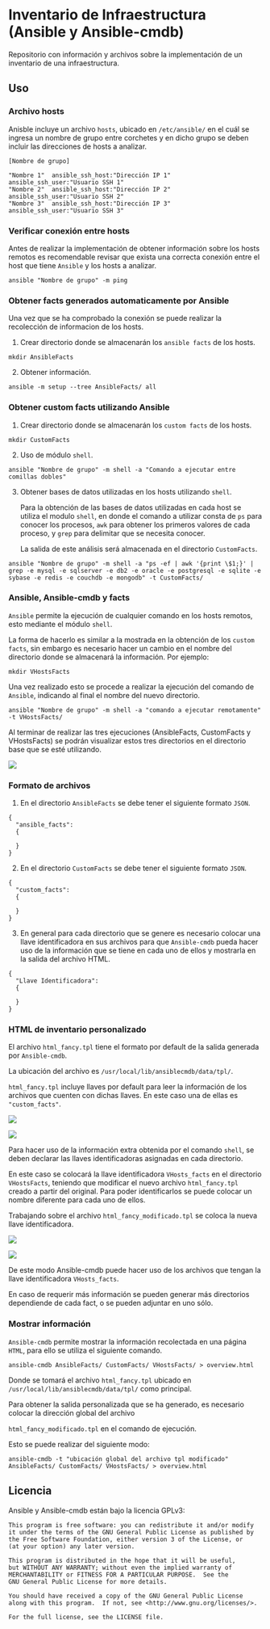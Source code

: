 # Inventario de Infraestructura (Ansible y Ansible-cmdb)

Repositorio con información y archivos sobre la implementación de un inventario de una infraestructura.

## Uso


### Archivo hosts

Anisble incluye un archivo ``hosts``, ubicado en ``/etc/ansible/`` en el cuál se ingresa un nombre de grupo entre corchetes y en dicho grupo se deben incluir las direcciones de hosts a analizar.

```
[Nombre de grupo]

"Nombre 1"  ansible_ssh_host:"Dirección IP 1"   ansible_ssh_user:"Usuario SSH 1"
"Nombre 2"  ansible_ssh_host:"Dirección IP 2"   ansible_ssh_user:"Usuario SSH 2"
"Nombre 3"  ansible_ssh_host:"Dirección IP 3"   ansible_ssh_user:"Usuario SSH 3"

```

### Verificar conexión entre hosts

Antes de realizar la implementación de obtener información sobre los hosts remotos es recomendable revisar que exista una correcta conexión entre el host que tiene ``Ansible`` y los hosts a analizar. 

```
ansible "Nombre de grupo" -m ping
```

### Obtener facts generados automaticamente por Ansible

Una vez que se ha comprobado la conexión se puede realizar la recolección de informacion de los hosts.

1. Crear directorio donde se almacenarán los ``ansible facts`` de los hosts.

```
mkdir AnsibleFacts
```

2. Obtener información.

```
ansible -m setup --tree AnsibleFacts/ all
```

### Obtener custom facts utilizando Ansible

1. Crear directorio donde se almacenarán los ``custom facts`` de los hosts.

```
mkdir CustomFacts
```

2. Uso de módulo ``shell``.

```
ansible "Nombre de grupo" -m shell -a "Comando a ejecutar entre comillas dobles"
```

3. Obtener bases de datos utilizadas en los hosts utilizando ``shell``.

    Para la obtención de las bases de datos utilizadas en cada host se utiliza el modulo ``shell``, en donde el comando a         utilizar consta de ``ps`` para conocer los procesos, ``awk`` para obtener los primeros valores de cada proceso, y ``grep``     para delimitar que se necesita conocer. 

    La salida de este análisis será almacenada en el directorio ``CustomFacts``.

```
ansible "Nombre de grupo" -m shell -a "ps -ef | awk '{print \$1;}' | grep -e mysql -e sqlserver -e db2 -e oracle -e postgresql -e sqlite -e sybase -e redis -e couchdb -e mongodb" -t CustomFacts/
```

### Ansible, Ansible-cmdb y facts

``Ansible`` permite la ejecución de cualquier comando en los hosts remotos, esto mediante el módulo ``shell``.

La forma de hacerlo es similar a la mostrada en la obtención de los ``custom facts``, sin embargo es necesario hacer un cambio en el nombre del directorio donde se almacenará la información. Por ejemplo: 

```
mkdir VHostsFacts
```

Una vez realizado esto se procede a realizar la ejecución del comando de ``Ansible``, indicando al final el nombre del nuevo directorio.

```
ansible "Nombre de grupo" -m shell -a "comando a ejecutar remotamente" -t VHostsFacts/
```

Al terminar de realizar las tres ejecuciones (AnsibleFacts, CustomFacts y VHostsFacts) se podrán visualizar estos tres directorios en el directorio base que se esté utilizando.

![](https://raw.githubusercontent.com/MartinRoman7/InventarioInfraestructura/master/Images/Captura%20de%20pantalla%202017-09-05%20a%20la(s)%2018.48.32.png)

### Formato de archivos

1. En el directorio ``AnsibleFacts`` se debe tener el siguiente formato ``JSON``.

```
{
  "ansible_facts":
  { 
  
  }
}
```


2. En el directorio ``CustomFacts`` se debe tener el siguiente formato ``JSON``.

```
{
  "custom_facts":
  { 
  
  }
}
```

3. En general para cada directorio que se genere es necesario colocar una llave identificadora en sus archivos para que ``Ansible-cmdb`` pueda hacer uso de la información que se tiene en cada uno de ellos y mostrarla en la salida del archivo HTML.

```
{
  "Llave Identificadora":
  { 
  
  }
}
```

### HTML de inventario personalizado

El archivo ``html_fancy.tpl`` tiene el formato por default de la salida generada por ``Ansible-cmdb``.

La ubicación del archivo es ``/usr/local/lib/ansiblecmdb/data/tpl/``.

``html_fancy.tpl`` incluye llaves por default para leer la información de los archivos que cuenten con dichas llaves. En este caso una de ellas es ``"custom_facts"``.

![](https://raw.githubusercontent.com/MartinRoman7/InventarioInfraestructura/master/Images/Captura%20de%20pantalla%202017-09-05%20a%20la(s)%2019.08.07.png)

![](https://raw.githubusercontent.com/MartinRoman7/InventarioInfraestructura/master/Images/Captura%20de%20pantalla%202017-09-05%20a%20la(s)%2019.09.06.png)

Para hacer uso de la información extra obtenida por el comando ``shell``, se deben declarar las llaves identificadoras asignadas en cada directorio.

En este caso se colocará la llave identificadora ``VHosts_facts`` en el directorio ``VHostsFacts``, teniendo que modificar el nuevo archivo ``html_fancy.tpl`` creado a partir del original. Para poder identificarlos se puede colocar un nombre diferente para cada uno de ellos.

Trabajando sobre el archivo ``html_fancy_modificado.tpl`` se coloca la nueva llave identificadora.

![](https://raw.githubusercontent.com/MartinRoman7/InventarioInfraestructura/master/Images/Captura%20de%20pantalla%202017-09-05%20a%20la(s)%2019.23.50.png)

![](https://raw.githubusercontent.com/MartinRoman7/InventarioInfraestructura/master/Images/Captura%20de%20pantalla%202017-09-05%20a%20la(s)%2019.23.21.png)

De este modo Ansible-cmdb puede hacer uso de los archivos que tengan la llave identificadora ``VHosts_facts``.

En caso de requerir más información se pueden generar más directorios dependiende de cada fact, o se pueden adjuntar en uno sólo. 

### Mostrar información

``Ansible-cmdb`` permite mostrar la información recolectada en una página ``HTML``, para ello se utiliza el siguiente comando.

```
ansible-cmdb AnsibleFacts/ CustomFacts/ VHostsFacts/ > overview.html
``` 

Donde se tomará el archivo ``html_fancy.tpl`` ubicado en ``/usr/local/lib/ansiblecmdb/data/tpl/`` como principal.

Para obtener la salida personalizada que se ha generado, es necesario colocar la dirección global del archivo

``html_fancy_modificado.tpl`` en el comando de ejecución.

Esto se puede realizar del siguiente modo:

```
ansible-cmdb -t "ubicación global del archivo tpl modificado" AnsibleFacts/ CustomFacts/ VHostsFacts/ > overview.html
```


## Licencia

Ansible y Ansible-cmdb están bajo la licencia GPLv3:

```
This program is free software: you can redistribute it and/or modify
it under the terms of the GNU General Public License as published by
the Free Software Foundation, either version 3 of the License, or
(at your option) any later version.

This program is distributed in the hope that it will be useful,
but WITHOUT ANY WARRANTY; without even the implied warranty of
MERCHANTABILITY or FITNESS FOR A PARTICULAR PURPOSE.  See the
GNU General Public License for more details.

You should have received a copy of the GNU General Public License
along with this program.  If not, see <http://www.gnu.org/licenses/>.

For the full license, see the LICENSE file.
```
